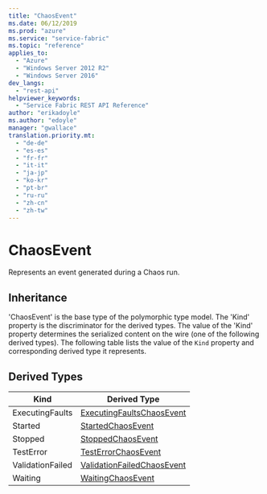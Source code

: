 ```yaml
---
title: "ChaosEvent"
ms.date: 06/12/2019
ms.prod: "azure"
ms.service: "service-fabric"
ms.topic: "reference"
applies_to: 
  - "Azure"
  - "Windows Server 2012 R2"
  - "Windows Server 2016"
dev_langs: 
  - "rest-api"
helpviewer_keywords: 
  - "Service Fabric REST API Reference"
author: "erikadoyle"
ms.author: "edoyle"
manager: "gwallace"
translation.priority.mt: 
  - "de-de"
  - "es-es"
  - "fr-fr"
  - "it-it"
  - "ja-jp"
  - "ko-kr"
  - "pt-br"
  - "ru-ru"
  - "zh-cn"
  - "zh-tw"
---
```

# ChaosEvent

Represents an event generated during a Chaos run.
## Inheritance

'ChaosEvent' is the base type of the polymorphic type model. The 'Kind' property is the discriminator for the derived types. 
The value of the 'Kind' property determines the serialized content on the wire (one of the following derived types). 
The following table lists the value of the `Kind` property and corresponding derived type it represents.
## Derived Types

| Kind | Derived Type |
| --- | --- | 
| ExecutingFaults | [ExecutingFaultsChaosEvent](sfclient-v65-model-executingfaultschaosevent.md) |
| Started | [StartedChaosEvent](sfclient-v65-model-startedchaosevent.md) |
| Stopped | [StoppedChaosEvent](sfclient-v65-model-stoppedchaosevent.md) |
| TestError | [TestErrorChaosEvent](sfclient-v65-model-testerrorchaosevent.md) |
| ValidationFailed | [ValidationFailedChaosEvent](sfclient-v65-model-validationfailedchaosevent.md) |
| Waiting | [WaitingChaosEvent](sfclient-v65-model-waitingchaosevent.md) |

